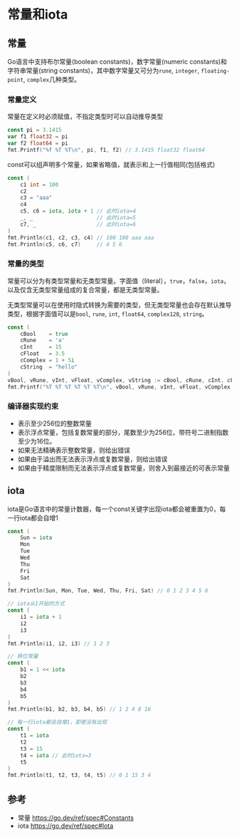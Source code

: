 # 常量和iota

## 常量

Go语言中支持布尔常量(boolean constants)，数字常量(numeric constants)和字符串常量(string constants)，其中数字常量又可分为`rune`, `integer`, `floating-point`, `complex`几种类型。

### 常量定义
常量在定义时必须赋值，不指定类型时可以自动推导类型
```go
const pi = 3.1415
var f1 float32 = pi
var f2 float64 = pi
fmt.Printf("%f %T %T\n", pi, f1, f2) // 3.1415 float32 float64
```

const可以组声明多个常量，如果省略值，就表示和上一行值相同(包括格式)
```go
const (
	c1 int = 100
	c2
	c3 = "aaa"
	c4
	c5, c6 = iota, iota + 1 // 此时iota=4
	_, _                    // 此时iota=5
	c7, _                   // 此时iota=6
)
fmt.Println(c1, c2, c3, c4) // 100 100 aaa aaa
fmt.Println(c5, c6, c7)     // 4 5 6
```

### 常量的类型
常量可以分为有类型常量和无类型常量。字面值（literal），`true`，`false`，`iota`，以及仅含无类型常量组成的复合常量，都是无类型常量。

无类型常量可以在使用时隐式转换为需要的类型，但无类型常量也会存在默认推导类型，根据字面值可以是`bool`, `rune`, `int`, `float64`, `complex128`, `string`。

```go
const (
	cBool    = true
	cRune    = 'a'
	cInt     = 15
	cFloat   = 3.5
	cComplex = 1 + 5i
	cString  = "hello"
)
vBool, vRune, vInt, vFloat, vComplex, vString := cBool, cRune, cInt, cFloat, cComplex, cString
fmt.Printf("%T %T %T %T %T %T\n", vBool, vRune, vInt, vFloat, vComplex, vString) // bool int32 int float64 complex128 string
```

### 编译器实现约束
* 表示至少256位的整数常量
* 表示浮点常量，包括复数常量的部分，尾数至少为256位，带符号二进制指数至少为16位。
* 如果无法精确表示整数常量，则给出错误
* 如果由于溢出而无法表示浮点或复数常量，则给出错误
* 如果由于精度限制而无法表示浮点或复数常量，则舍入到最接近的可表示常量



## iota
iota是Go语言中的常量计数器，每一个const关键字出现iota都会被重置为0，每一行iota都会自增1
```go
const (
	Sun = iota
	Mon
	Tue
	Wed
	Thu
	Fri
	Sat
)
fmt.Println(Sun, Mon, Tue, Wed, Thu, Fri, Sat) // 0 1 2 3 4 5 6

// iota从1开始的方式
const (
	i1 = iota + 1
	i2
	i3
)
fmt.Println(i1, i2, i3) // 1 2 3

// 移位常量
const (
	b1 = 1 << iota
	b2
	b3
	b4
	b5
)
fmt.Println(b1, b2, b3, b4, b5) // 1 2 4 8 16

// 每一行iota都会自增1，即使没有出现
const (
	t1 = iota
	t2
	t3 = 15
    t4 = iota // 此时iota=3
	t5
)
fmt.Println(t1, t2, t3, t4, t5) // 0 1 15 3 4
```

## 参考
* 常量 https://go.dev/ref/spec#Constants
* iota https://go.dev/ref/spec#Iota